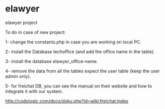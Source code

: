 # elawyer
elawyer project

To do in case of new project:

1- change the constants.php in case you are working on local PC.

2- install the Database techoffice (and add the office name in the table).

3- install the database elawyer_office-name.

4- remove the data from all the tables expect the user table (keep the user admin only).

5- for freichat DB, you can see the manual on their website and how to integrate it with our system.

http://codologic.com/docs/doku.php?id=wiki:freichat:index


